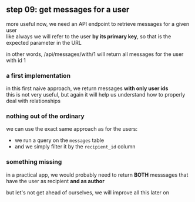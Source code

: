 ## step 09: get messages for a user

more useful now, we need an API endpoint to retrieve messages for a given user  
like always we will refer to the user **by its primary key**, so that is the
expected parameter in the URL

in other words, /api/messages/with/1 will return all messages for the user with id 1

### a first implementation

in this first naive approach, we return messages **with only user ids**  
this is not very useful, but again it will help us understand how to properly deal with relationships

### nothing out of the ordinary

we can use the exact same approach as for the users:

- we run a query on the `messages` table
- and we simply filter it by the `recipient_id` column

### something missing

in a practical app, we would probably need to return **BOTH** messsages that have the user as recipient **and as author**

but let's not get ahead of ourselves, we will improve all this later on
